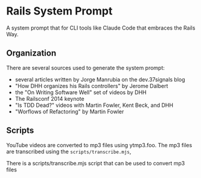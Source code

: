 # Rails System Prompt

A system prompt that for CLI tools like Claude Code that embraces the Rails Way.

## Organization

There are several sources used to generate the system prompt:

* several articles written by Jorge Manrubia on the dev.37signals blog
* "How DHH organizes his Rails controllers" by Jerome Dalbert
* the "On Writing Software Well" set of videos by DHH
* The Railsconf 2014 keynote
* "Is TDD Dead?" videos with Martin Fowler, Kent Beck, and DHH
* "Worflows of Refactoring" by Martin Fowler

## Scripts

YouTube videos are converted to mp3 files using ytmp3.foo. The mp3 files are transcribed using the
`scripts/transcribe.mjs`,

There is a scripts/transcribe.mjs script that can be used to convert mp3 files